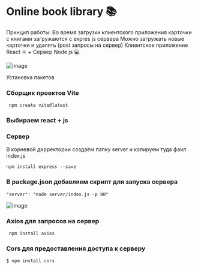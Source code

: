 # Online book library 📚

Принцип работы:
Во время загрузки клиентского приложения карточки с книгами загружаются c expres js сервера
Можно загружать новые карточки и удалять (post запросы на сервер)
Клиентское приложение React &#9883; + Сервер Node js &#128187;

![image](https://github.com/ScherbakovM/ReactBookLib/assets/109952823/fbb3ceb1-e7a1-463a-ada9-4ada83901b6c)

Установка пакетов 
### Сборщик проектов Vite

```
 npm create vite@latest
```

### Выбираем react + js

### Сервер

В корневой дирректории создаём папку server и копируем туда фаил index.js 

```
npm install express --save
```

### В package.json добавляем скрипт для запуска сервера

```
"server": "node server/index.js -p 80"
```

![image](https://github.com/ScherbakovM/ReactBookLib/assets/109952823/a9809c38-1325-4bd3-a50b-7c0f19fedc6f)


### Axios для запросов на сервер

```
 npm install axios 
```

### Cors для предоставления доступа к серверу

```
$ npm install cors
```
